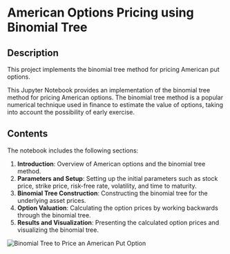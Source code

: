 
# American Options Pricing using Binomial Tree

## Description
This project implements the binomial tree method for pricing American put options.

This Jupyter Notebook provides an implementation of the binomial tree method for pricing American options. The binomial tree method is a popular numerical technique used in finance to estimate the value of options, taking into account the possibility of early exercise.

## Contents
The notebook includes the following sections:
1. **Introduction**: Overview of American options and the binomial tree method.
2. **Parameters and Setup**: Setting up the initial parameters such as stock price, strike price, risk-free rate, volatility, and time to maturity.
3. **Binomial Tree Construction**: Constructing the binomial tree for the underlying asset prices.
4. **Option Valuation**: Calculating the option prices by working backwards through the binomial tree.
5. **Results and Visualization**: Presenting the calculated option prices and visualizing the binomial tree.


![Binomial Tree to Price an American Put Option](/graph/bionomial_tree.png)

